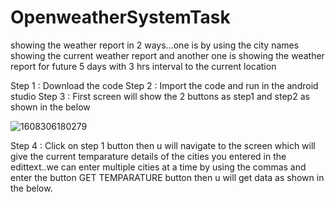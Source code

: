 # OpenweatherSystemTask
showing the weather report in 2 ways...one is by using the city names showing the current weather report and another one is showing the weather report for future 5 days with 3 hrs interval to the current location

Step 1  :  Download the code 
Step 2  :  Import the code and run in the android studio
Step 3  :  First screen will show the 2 buttons as step1 and step2 as shown in the below

![1608306180279](https://user-images.githubusercontent.com/76216373/102633518-8e0b8c80-4176-11eb-962a-b3c7973606f0.JPEG)

Step 4  : Click on step 1 button then u will navigate to the screen which will give the current temparature details of the cities you entered in the edittext..we can enter multiple cities at a time by using the commas and enter the button GET TEMPARATURE button then u will get data as shown  in  the below.

